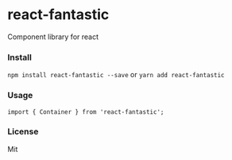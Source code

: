 # react-fantastic

Component library for react

### Install

`npm install react-fantastic --save` or `yarn add react-fantastic`

### Usage

`import { Container } from 'react-fantastic';`

### License

Mit
